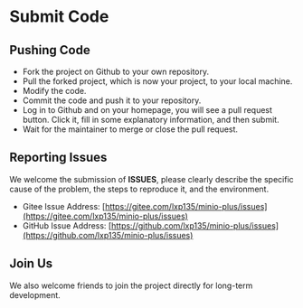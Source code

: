 # Submit Code

## Pushing Code

* Fork the project on Github to your own repository.
* Pull the forked project, which is now your project, to your local machine.
* Modify the code.
* Commit the code and push it to your repository.
* Log in to Github and on your homepage, you will see a pull request button. Click it, fill in some explanatory information, and then submit.
* Wait for the maintainer to merge or close the pull request.

## Reporting Issues

We welcome the submission of **ISSUES**, please clearly describe the specific cause of the problem, the steps to reproduce it, and the environment.

* Gitee Issue Address: [https://gitee.com/lxp135/minio-plus/issues](https://gitee.com/lxp135/minio-plus/issues)
* GitHub Issue Address: [https://github.com/lxp135/minio-plus/issues](https://github.com/lxp135/minio-plus/issues)

## Join Us

We also welcome friends to join the project directly for long-term development.